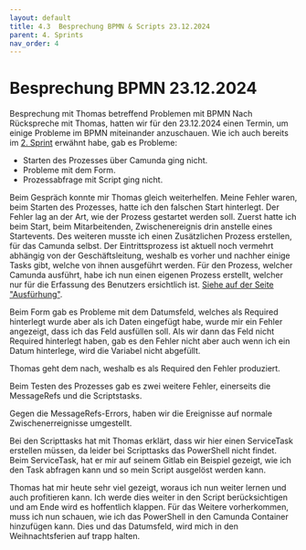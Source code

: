 ```yaml
---
layout: default
title: 4.3  Besprechung BPMN & Scripts 23.12.2024
parent: 4. Sprints
nav_order: 4
---
```


# Besprechung BPMN 23.12.2024

Besprechung mit Thomas betreffend Problemen mit BPMN
Nach Rückspreche mit Thomas, hatten wir für den 23.12.2024 einen Termin, um einige Probleme im BPMN miteinander anzuschauen. 
Wie ich auch bereits im [2. Sprint](./sprint2_13-12-2024.md) erwähnt habe, gab es Probleme:
- Starten des Prozesses über Camunda ging nicht.
- Probleme mit dem Form. 
- Prozessabfrage mit Script ging nicht. 

Beim Gespräch konnte mir Thomas gleich weiterhelfen. 
Meine Fehler waren, beim Starten des Prozesses, hatte ich den falschen Start hinterlegt. 
Der Fehler lag an der Art, wie der Prozess gestartet werden soll. 
Zuerst hatte ich beim Start, beim Mitarbeitenden, Zwischenereignis drin anstelle eines Startevents. 
Des weiteren musste ich einen Zusätzlichen Prozess erstellen, für das Camunda selbst. 
Der Eintrittsprozess ist aktuell noch vermehrt abhängig von der Geschäftsleitung, weshalb es vorher und nachher einige Tasks gibt, welche von ihnen ausgeführt werden. 
Für den Prozess, welcher Camunda ausführt, habe ich nun einen eigenen Prozess erstellt, welcher nur für die Erfassung des Benutzers ersichtlich ist. 
[Siehe auf der Seite "Ausfürhung"](). 

Beim Form gab es Probleme mit dem Datumsfeld, welches als Required hinterlegt wurde aber als ich Daten eingefügt habe, wurde mir ein Fehler angezeigt, dass ich das Feld ausfüllen soll. 
Als wir dann das Feld nicht Required hinterlegt haben, gab es den Fehler nicht aber auch wenn ich ein Datum hinterlege, wird die Variabel nicht abgefüllt. 

Thomas geht dem nach, weshalb es als Required den Fehler produziert. 

Beim Testen des Prozesses gab es zwei weitere Fehler, einerseits die MessageRefs und die Scriptstasks. 

Gegen die MessageRefs-Errors, haben wir die Ereignisse auf normale Zwischenerreignisse umgestellt.

Bei den Scripttasks hat mit Thomas erklärt, dass wir hier einen ServiceTask erstellen müssen, da leider bei Scripttasks das PowerShell nicht findet. 
Beim ServiceTask, hat er mir auf seinem Gitlab ein Beispiel gezeigt, wie ich den Task abfragen kann und so mein Script ausgelöst werden kann. 

Thomas hat mir heute sehr viel gezeigt, woraus ich nun weiter lernen und auch profitieren kann. 
Ich werde dies weiter in den Script berücksichtigen und am Ende wird es hoffentlich klappen. 
Für das Weitere vorherkommen, muss ich nun schauen, wie ich das PowerShell in den Camunda Container hinzufügen kann. 
Dies und das Datumsfeld, wird mich in den Weihnachtsferien auf trapp halten. 



